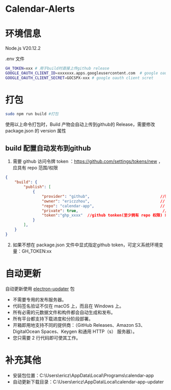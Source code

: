 # Calendar-Alerts

# 环境信息

Node.js V20.12.2

.env 文件
```bash
GH_TOKEN=xxx # 用于build时直接上传github release
GOOGLE_OAUTH_CLIENT_ID=xxxxxxx.apps.googleusercontent.com  # google oauth clientid
GOOGLE_OAUTH_CLIENT_SECRET=GOCSPX-xxx # google oauth client scret
```

# 打包


```bash
sudo npm run build #打包
```

使用以上命令打包时，Build 产物会自动上传到github的 Release，需要修改 package.json 的 version 属性

## build 配置自动发布到github
1. 需要 github 访问令牌 token ：https://github.com/settings/tokens/new ，应具有 repo 范围/权限
```json
{
    "build": {
        "publish": [
            {
                "provider": "github",                               //表示发布到github
                "owner": "ericzzhou",                               // 个人id
                "repo": "calendar-app",                             // git仓库名
                "private": true,                                     // 是否私有仓库
                "token":"ghp_xxxx"  //github tonken(至少拥有 repo 权限) 或者定义系统环境变量：GH_TOKEN:xx
            }
        ],
    }
}
```
2. 如果不想在 package.json 文件中显式指定github token，可定义系统环境变量：GH_TOKEN:xx

# 自动更新

自动更新使用 [electron-updater](https://www.electron.build/auto-update) 包
- 不需要专用的发布服务器。
- 代码签名验证不仅在 macOS 上，而且在 Windows 上。
- 所有必需的元数据文件和构件都会自动生成和发布。
- 所有平台都支持下载进度和分阶段部署。
- 开箱即用地支持不同的提供商：（GitHub Releases、Amazon S3、DigitalOcean Spaces、Keygen 和通用 HTTP（s） 服务器）。
- 您只需要 2 行代码即可使其工作。

# 补充其他

- 安装包位置：C:\Users\ericz\AppData\Local\Programs\calendar-app
- 自动更新下载目录：C:\Users\ericz\AppData\Local\calendar-app-updater